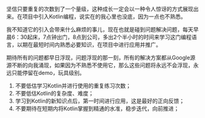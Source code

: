 坚信只要重复的次数到了一个量级，这种成长一定会以一种令人惊讶的方式展现出来。在项目中引入Kotlin编程，说实在的我心里也没底，因为一点也不熟悉。

我不知道它的引入会带来什么麻烦的事儿，现在也就是碰到问题解决问题，每天早晨6：30起床，7点钟出门，8点到公司，多出2个半小时的时间来学习这门编程语言，以期在最短时间内熟悉必要知识，在项目中进行应用并推广。

期待所有的问题都早日浮现，问题浮现的那一刻，所有的解决方案都从Google源源不断的向我涌现，如果因为不熟悉不使用它，那么这些问题将永远不会浮现，永远只能停留在demo，玩具级别。

1. 不要低估学习Kotlin并进行使用的重复练习次数；
2. 不要低估Kotlin的复杂度、难度；
3. 学习到Kotlin的新知识点后，第一时间进行应用，这是最好的正向反馈；
4. 不要期待在短期内将Kotlin掌握到精通的水准，稳步迭代，向前推进；



